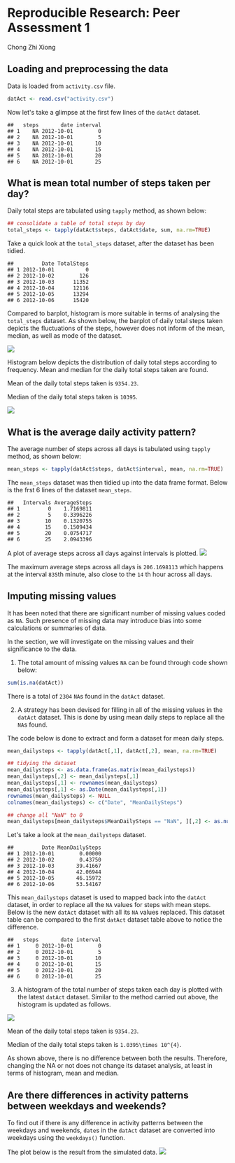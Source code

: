 # Reproducible Research: Peer Assessment 1
Chong Zhi Xiong  



## Loading and preprocessing the data
Data is loaded from `activity.csv` file. 


```r
datAct <- read.csv("activity.csv")
```

Now let's take a glimpse at the first few lines of the `datAct` dataset. 

```
##   steps       date interval
## 1    NA 2012-10-01        0
## 2    NA 2012-10-01        5
## 3    NA 2012-10-01       10
## 4    NA 2012-10-01       15
## 5    NA 2012-10-01       20
## 6    NA 2012-10-01       25
```


## What is mean total number of steps taken per day?
Daily total steps are tabulated using `tapply` method, as shown below:


```r
## consolidate a table of total steps by day 
total_steps <- tapply(datAct$steps, datAct$date, sum, na.rm=TRUE)
```

Take a quick look at the `total_steps` dataset, after the dataset has been tidied. 


```
##         Date TotalSteps
## 1 2012-10-01          0
## 2 2012-10-02        126
## 3 2012-10-03      11352
## 4 2012-10-04      12116
## 5 2012-10-05      13294
## 6 2012-10-06      15420
```


Compared to barplot, histogram is more suitable in terms of analysing the `total_steps` dataset. As shown below, the barplot of daily total steps taken depicts the fluctuations of the steps, however does not inform of the mean, median, as well as mode of the dataset.

![](PA1_template_files/figure-html/unnamed-chunk-6-1.png) 

Histogram below depicts the distribution of daily total steps according to frequency. Mean and median for the daily total steps taken are found.   
  
  
Mean of the daily total steps taken is ``9354.23``.   
  
Median of the daily total steps taken is ``10395``.   

![](PA1_template_files/figure-html/unnamed-chunk-7-1.png) 



## What is the average daily activity pattern?
The average number of steps across all days is tabulated using `tapply` method, as shown below:

```r
mean_steps <- tapply(datAct$steps, datAct$interval, mean, na.rm=TRUE)
```

The `mean_steps` dataset was then tidied up into the data frame format. Below is the frst 6 lines of the dataset `mean_steps`.  


```
##   Intervals AverageSteps
## 1         0    1.7169811
## 2         5    0.3396226
## 3        10    0.1320755
## 4        15    0.1509434
## 5        20    0.0754717
## 6        25    2.0943396
```

A plot of average steps across all days against intervals is plotted. 
![](PA1_template_files/figure-html/unnamed-chunk-10-1.png) 


  
The maximum average steps across all days is ``206.1698113`` which happens at the interval ``835``th minute, also close to the ``14`` th hour across all days. 



## Imputing missing values
It has been noted that there are significant number of missing values coded as ``NA``. Such presence of missing data may introduce bias into some calculations or summaries of data.  

In the section, we will investigate on the missing values and their significance to the data. 

1) The total amount of missing values ``NA`` can be found through code shown below:

```r
sum(is.na(datAct))
```
There is a total of ``2304`` `NA`s found in the `datAct` dataset. 

2) A strategy has been devised for filling in all of the missing values in the `datAct` dataset. This is done by using mean daily steps to replace all the `NA`s found. 

The code below is done to extract and form a dataset for mean daily steps. 


```r
mean_dailysteps <- tapply(datAct[,1], datAct[,2], mean, na.rm=TRUE)

## tidying the dataset
mean_dailysteps <- as.data.frame(as.matrix(mean_dailysteps))
mean_dailysteps[,2] <- mean_dailysteps[,1]
mean_dailysteps[,1] <- rownames(mean_dailysteps)
mean_dailysteps[,1] <- as.Date(mean_dailysteps[,1])
rownames(mean_dailysteps) <- NULL
colnames(mean_dailysteps) <- c("Date", "MeanDailySteps")

## change all "NaN" to 0
mean_dailysteps[mean_dailysteps$MeanDailySteps == "NaN", ][,2] <- as.numeric(0)
```

Let's take a look at the `mean_dailysteps` dataset. 

```
##         Date MeanDailySteps
## 1 2012-10-01        0.00000
## 2 2012-10-02        0.43750
## 3 2012-10-03       39.41667
## 4 2012-10-04       42.06944
## 5 2012-10-05       46.15972
## 6 2012-10-06       53.54167
```

This `mean_dailysteps` dataset is used to mapped back into the `datAct` dataset, in order to replace all the `NA` values for steps with mean steps. Below is the new `datAct` dataset with all its `NA` values replaced. This dataset table can be compared to the first `datAct` dataset table above to notice the difference. 


```
##   steps       date interval
## 1     0 2012-10-01        0
## 2     0 2012-10-01        5
## 3     0 2012-10-01       10
## 4     0 2012-10-01       15
## 5     0 2012-10-01       20
## 6     0 2012-10-01       25
```


3) A histogram of the total number of steps taken each day is plotted with the latest `datAct` dataset. Similar to the method carried out above, the histogram is updated as follows. 
  
![](PA1_template_files/figure-html/unnamed-chunk-16-1.png) 

Mean of the daily total steps taken is ``9354.23``.   
         
Median of the daily total steps taken is ``1.0395\times 10^{4}``.  

As shown above, there is no difference between both the results. Therefore, changing the NA or not does not change its dataset analysis, at least in terms of histogram, mean and median. 


## Are there differences in activity patterns between weekdays and weekends?
To find out if there is any difference in activity patterns between the weekdays and weekends, `date`s in the `datAct` dataset are converted into weekdays using the `weekdays()` function. 

The plot below is the result from the simulated data. 
![](PA1_template_files/figure-html/unnamed-chunk-17-1.png) 

